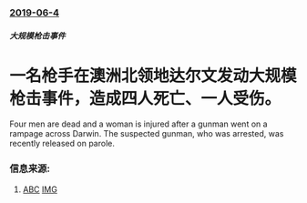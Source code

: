 ### [2019-06-4](/news/2019/06/4/index.md)

##### 大规模枪击事件
# 一名枪手在澳洲北领地达尔文发动大规模枪击事件，造成四人死亡、一人受伤。 

Four men are dead and a woman is injured after a gunman went on a rampage across Darwin. The suspected gunman, who was arrested, was recently released on parole.


### 信息来源:

1. [ABC](https://www.abc.net.au/news/2019-06-04/northern-territory-police-arrest-gunman-in-darwin-woman-injured/11179136) [IMG](https://www.abc.net.au/news/image/11179428-16x9-700x394.jpg)
